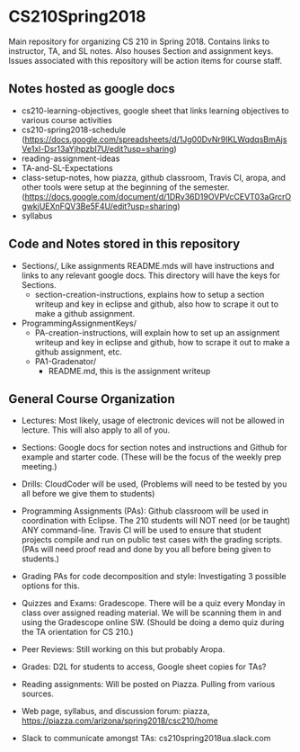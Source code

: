 # CS210Spring2018
Main repository for organizing CS 210 in Spring 2018.  Contains links 
to instructor, TA, and SL notes.  Also houses Section and assignment keys.
Issues associated with this repository will be action items for course
staff.

## Notes hosted as google docs
* cs210-learning-objectives, google sheet that links learning objectives to various course activities
* cs210-spring2018-schedule (https://docs.google.com/spreadsheets/d/1Jg00DvNr9IKLWqdqsBmAjsVe1xl-Dsr13aYjhpzbI7U/edit?usp=sharing)
* reading-assignment-ideas
* TA-and-SL-Expectations
* class-setup-notes, how piazza, github classroom, Travis CI, aropa, and other tools were setup at the beginning of the semester. (https://docs.google.com/document/d/1DRv36D19OVPVcCEVT03aGrcrOgwkjUEXnFQV3Be5F4U/edit?usp=sharing)
* syllabus

## Code and Notes stored in this repository
* Sections/, Like assignments README.mds will have instructions and links to any relevant google docs.  This directory will have the keys for Sections.
    * section-creation-instructions, explains how to setup a section writeup and key in eclipse and github, also how to scrape it out to make a github assignment.
* ProgrammingAssignmentKeys/
    * PA-creation-instructions, will explain how to set up an assignment writeup and key in eclipse and github, how to scrape it out to make a github assignment, etc.
    * PA1-Gradenator/
        * README.md, this is the assignment writeup


## General Course Organization
* Lectures: Most likely, usage of electronic devices will not be allowed in lecture.  This will also apply to all of you.

* Sections: Google docs for section notes and instructions and Github for example and starter code.  (These will be the focus of the weekly prep meeting.)

* Drills: CloudCoder will be used, (Problems will need to be tested by you all before we give them to students)

* Programming Assignments (PAs): Github classroom will be used in coordination with Eclipse.  The 210 students will NOT need (or be taught) ANY command-line.  Travis CI will be used to ensure that student projects compile and run on public test cases with the grading scripts. (PAs will need proof read and done by you all before being given to students.)

* Grading PAs for code decomposition and style: Investigating 3 possible options for this.

* Quizzes and Exams: Gradescope.  There will be a quiz every Monday in class over assigned reading material.  We will be scanning them in and using the Gradescope online SW. (Should be doing a demo quiz during the TA orientation for CS 210.)

* Peer Reviews: Still working on this but probably Aropa.

* Grades: D2L for students to access, Google sheet copies for TAs?

* Reading assignments: Will be posted on Piazza.  Pulling from various sources.

* Web page, syllabus, and discussion forum: piazza, https://piazza.com/arizona/spring2018/csc210/home

* Slack to communicate amongst TAs: cs210spring2018ua.slack.com

